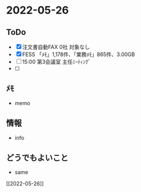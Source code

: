 # 2022-05-26

## ToDo
- [x] 注文書自動FAX 0社 対象なし
- [x] FESS 「ﾒﾓ」1,178件、「業務ﾒﾓ」865件、3.00GB
- [ ] 15:00 第3会議室 主任ﾐｰﾃｨﾝｸﾞ
- [ ] 


## ﾒﾓ
- memo


## 情報
- info


## どうでもよいこと
- same


[[2022-05-26]]

